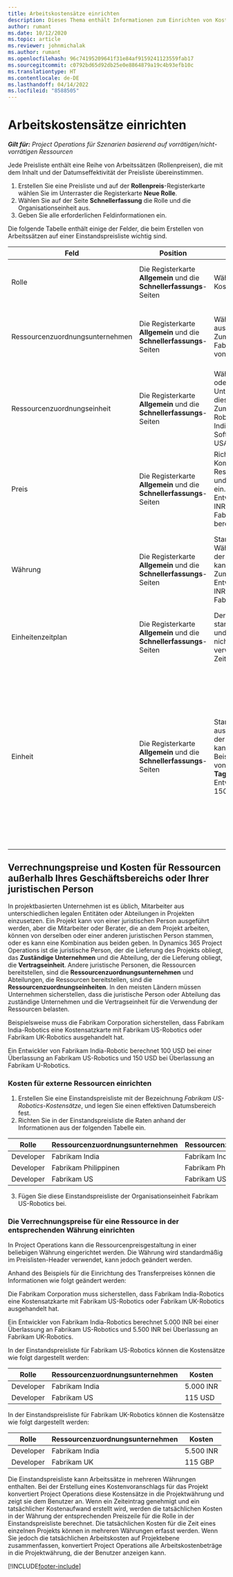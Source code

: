 ```yaml
---
title: Arbeitskostensätze einrichten
description: Dieses Thema enthält Informationen zum Einrichten von Kostensätzen für Arbeitskosten in Project Operations.
author: rumant
ms.date: 10/12/2020
ms.topic: article
ms.reviewer: johnmichalak
ms.author: rumant
ms.openlocfilehash: 96c74195209641f31e84af9159241123559fab17
ms.sourcegitcommit: c0792bd65d92db25e0e8864879a19c4b93efb10c
ms.translationtype: HT
ms.contentlocale: de-DE
ms.lasthandoff: 04/14/2022
ms.locfileid: "8588505"
---
```

# <a name="set-up-labor-cost-rates"></a>Arbeitskostensätze einrichten

_**Gilt für:** Project Operations für Szenarien basierend auf vorrätigen/nicht-vorrätigen Ressourcen_


Jede Preisliste enthält eine Reihe von Arbeitssätzen (Rollenpreisen), die mit dem Inhalt und der Datumseffektivität der Preisliste übereinstimmen.

1. Erstellen Sie eine Preisliste und auf der **Rollenpreis**-Registerkarte wählen Sie im Unterraster die Registerkarte **Neue Rolle**.
2. Wählen Sie auf der Seite **Schnellerfassung** die Rolle und die Organisationseinheit aus.
3. Geben Sie alle erforderlichen Feldinformationen ein.

Die folgende Tabelle enthält einige der Felder, die beim Erstellen von Arbeitssätzen auf einer Einstandspreisliste wichtig sind.

| Feld | Position | Beschreibung des Dataflows | Nachgelagerte Auswirkungen |
| --- | --- | --- | --- |
| Rolle | Die Registerkarte **Allgemein** und die **Schnellerfassungs**-Seiten | Wählen Sie die Rolle aus, für die der Kostensatz gilt. | Die Rolle in der eingehenden Vorkalkulation oder der Istwerte wird mit dieser Zeile abgeglichen, um die Kosten der Rolle als Standard festzulegen. |
| Ressourcenzuordnungsunternehmen | Die Registerkarte **Allgemein** und die **Schnellerfassungs**-Seiten | Wählen Sie die juristische Person aus, der die Rolle zugewiesen ist. Zum Beispiel ein Entwickler von Fabrikam India oder ein Entwickler von Fabrikam USA. | Das Ressourcenzuordnungsunternehmen in der eingehenden Vorkalkulation oder den Istwerten wird mit dieser Zeile abgeglichen, um den Kostensatz der Rolle als Standard festzulegen. |
| Ressourcenzuordnungseinheit | Die Registerkarte **Allgemein** und die **Schnellerfassungs**-Seiten | Wählen Sie die Organisationseinheit oder die Abteilung des Unternehmens aus, von der aus diese Rolle verwendet werden soll. Zum Beispiel ein Entwickler aus der Robotics-Abteilung von Fabrikam India oder ein Entwickler aus der Software-Abteilung von Fabrikam USA. | Die Ressourcenzuordnungseinheit in der eingehenden Vorkalkulation oder den Istwerten wird mit dieser Zeile abgeglichen, um den Kostensatz der Rolle als Standard festzulegen. |
| Preis | Die Registerkarte **Allgemein** und die **Schnellerfassungs**-Seiten | Richten Sie den Kostensatz für die Kombination aus Rolle, Ressourcenzuordnungsunternehmen und Ressourcenzuordnungseinheit ein. Beispielsweise wird für einen Entwickler von Fabrikam India 1.000 INR oder für einen Entwickler aus Fabrikam Kosten von 150 USD berechnet. | Der Preis ist der Kostensatz, der standardmäßig auf den Einzelpreis der eingehenden Vorkalkulations- oder Istwertzeile für die Transaktionsklasse **Zeit** basiert. |
| Währung | Die Registerkarte **Allgemein** und die **Schnellerfassungs**-Seiten | Standardmäßig stammt der Währungswert aus der Währung in der Kopfzeile der Einstandspreisliste, kann jedoch überschrieben werden. Zum Beispiel wird für einen Entwickler von Fabrikam India 1000 INR berechnet. Ein Entwickler aus Fabrikam USA kostet 150 USD. | Diese Währung basiert standardmäßig auf dem Einzelpreis der eingehenden Istwert-Zeile der Transaktionsklasse **Zeit**. Bei einer Projektvorkalkulation wird der Währungswert in die Projektwährung umgerechnet und in der zeitgesteuerten Ansicht der Vorkalkulation angezeigt. |
| Einheitenzeitplan | Die Registerkarte **Allgemein** und die **Schnellerfassungs**-Seiten | Der Einheitenzeitplan ist standardmäßig auf Zeit eingestellt und kann für die Rollenpreisentität nicht geändert werden, da er verwendet wird, um Sätze nach Zeiteinheiten darzustellen. | Dabei gibt es keine nachgelagerten Auswirkungen. |
| Einheit | Die Registerkarte **Allgemein** und die **Schnellerfassungs**-Seiten | Standardmäßig stammt dieser Wert aus dem Feld **Zeiteinheit** im Header der Einstandspreisliste. Der Wert kann überschrieben werden. Zum Beispiel wird für einen Entwickler von Fabrikam India 1.000 INR pro **Tag in Indien** berechnet. Ein Entwickler aus Fabrikam USA kostet 150 USD pro **Tag in den USA**. | Das System verwendet das Einheitensystem und die Umrechnung in Basiseinheiten, um den Einzelpreis zu berechnen und den Standardpreis pro Einheit für eine eingehende Vorkalkulations- oder Istwertzeile zu berechnen. Zum Beispiel entspricht eine Vorkalkulation für die Arbeit eines Entwicklers aus Indien 10 **Tage in Indien**, und die Einheit **Tag in Indien** ist als 10 Stunden definiert. Bei der Kalkulation dieser Vorkalkulationszeile berechnet die Anwendung die Stückkosten für die Vorkalkulation wie folgt: 1000 INR/10 Stunden = 100 INR pro Stunde, die in USD umgerechnet und als Stückkosten auf der Seite **Projektvorkalkulationen** angezeigt wird. |

## <a name="transfer-pricing-and-costs-for-resources-outside-of-your-division-or-legal-entity"></a>Verrechnungspreise und Kosten für Ressourcen außerhalb Ihres Geschäftsbereichs oder Ihrer juristischen Person

In projektbasierten Unternehmen ist es üblich, Mitarbeiter aus unterschiedlichen legalen Entitäten oder Abteilungen in Projekten einzusetzen. Ein Projekt kann von einer juristischen Person ausgeführt werden, aber die Mitarbeiter oder Berater, die an dem Projekt arbeiten, können von derselben oder einer anderen juristischen Person stammen, oder es kann eine Kombination aus beiden geben. In Dynamics 365 Project Operations ist die juristische Person, der die Lieferung des Projekts obliegt, das **Zuständige Unternehmen** und die Abteilung, der die Lieferung obliegt, die **Vertragseinheit**. Andere juristische Personen, die Ressourcen bereitstellen, sind die **Ressourcenzuordnungsunternehmen** und Abteilungen, die Ressourcen bereitstellen, sind die **Ressourcenzuordnungseinheiten**. In den meisten Ländern müssen Unternehmen sicherstellen, dass die juristische Person oder Abteilung das zuständige Unternehmen und die Vertragseinheit für die Verwendung der Ressourcen belasten.

Beispielsweise muss die Fabrikam Corporation sicherstellen, dass Fabrikam India-Robotics eine Kostensatzkarte mit Fabrikam US-Robotics oder Fabrikam UK-Robotics ausgehandelt hat.

Ein Entwickler von Fabrikam India-Robotic berechnet 100 USD bei einer Überlassung an Fabrikam US-Robotics und 150 USD bei Überlassung an Fabrikam U-Robotics.

### <a name="set-up-costs-for-outside-resources"></a>Kosten für externe Ressourcen einrichten

1. Erstellen Sie eine Einstandspreisliste mit der Bezeichnung *Fabrikam US-Robotics-Kostensätze*, und legen Sie einen effektiven Datumsbereich fest.
2. Richten Sie in der Einstandspreisliste die Raten anhand der Informationen aus der folgenden Tabelle ein. 

| Rolle | Ressourcenzuordnungsunternehmen | Ressourcenzuordnungseinheit | Kostenrate |
| --- | --- | --- | --- |
| Developer | Fabrikam India | Fabrikam India-Robotics | 100 € |
| Developer | Fabrikam Philippinen | Fabrikam Philippines-Robotics | 90 USD |
| Developer | Fabrikam US | Fabrikam US-Robotics | 150 USD |

3. Fügen Sie diese Einstandspreisliste der Organisationseinheit Fabrikam US-Robotics bei.

### <a name="set-up-transfer-pricing-for-a-resource-in-the-appropriate-currency"></a>Die Verrechnungspreise für eine Ressource in der entsprechenden Währung einrichten 

In Project Operations kann die Ressourcenpreisgestaltung in einer beliebigen Währung eingerichtet werden. Die Währung wird standardmäßig im Preislisten-Header verwendet, kann jedoch geändert werden.

Anhand des Beispiels für die Einrichtung des Transferpreises können die Informationen wie folgt geändert werden:

Die Fabrikam Corporation muss sicherstellen, dass Fabrikam India-Robotics eine Kostensatzkarte mit Fabrikam US-Robotics oder Fabrikam UK-Robotics ausgehandelt hat.

Ein Entwickler von Fabrikam India-Robotics berechnet 5.000 INR bei einer Überlassung an Fabrikam US-Robotics und 5.500 INR bei Überlassung an Fabrikam UK-Robotics.

In der Einstandspreisliste für Fabrikam US-Robotics können die Kostensätze wie folgt dargestellt werden:

| Rolle | Ressourcenzuordnungsunternehmen | Kosten |
| --- | --- | --- |
| Developer | Fabrikam India | 5.000 INR |
| Developer | Fabrikam US | 115 USD |

In der Einstandspreisliste für Fabrikam UK-Robotics können die Kostensätze wie folgt dargestellt werden:

| Rolle | Ressourcenzuordnungsunternehmen | Kosten |
| --- | --- | --- |
| Developer | Fabrikam India | 5.500 INR |
| Developer | Fabrikam UK | 115 GBP |

Die Einstandspreisliste kann Arbeitssätze in mehreren Währungen enthalten. Bei der Erstellung eines Kostenvoranschlags für das Projekt konvertiert Project Operations diese Kostensätze in die Projektwährung und zeigt sie dem Benutzer an. Wenn ein Zeiteintrag genehmigt und ein tatsächlicher Kostenaufwand erstellt wird, werden die tatsächlichen Kosten in der Währung der entsprechenden Preiszeile für die Rolle in der Einstandspreisliste berechnet. Die tatsächlichen Kosten für die Zeit eines einzelnen Projekts können in mehreren Währungen erfasst werden. Wenn Sie jedoch die tatsächlichen Arbeitskosten auf Projektebene zusammenfassen, konvertiert Project Operations alle Arbeitskostenbeträge in die Projektwährung, die der Benutzer anzeigen kann.


[!INCLUDE[footer-include](../includes/footer-banner.md)]